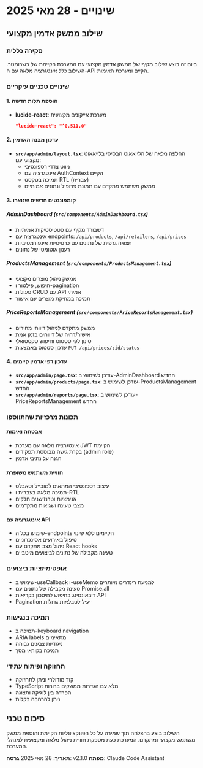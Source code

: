 # שינויים - 28 מאי 2025

## שילוב ממשק אדמין מקצועי

### סקירה כללית
ביום זה בוצע שילוב מקיף של ממשק אדמין מקצועי עם המערכת הקיימת של בשרומטר. השילוב כלל אינטגרציה מלאה עם ה-API הקיים ומערכת האימות.

### שינויים טכניים עיקריים

#### 1. הוספת תלות חדשה
- **lucide-react**: מערכת אייקונים מקצועית
  ```json
  "lucide-react": "^0.511.0"
  ```

#### 2. עדכון מבנה האדמין
- **`src/app/admin/layout.tsx`**: החלפה מלאה של הלייאאוט הבסיסי בלייאאוט מקצועי עם:
  - ניווט צדדי רספונסיבי
  - אינטגרציה עם AuthContext הקיים
  - תמיכה בטקסט RTL (עברית)
  - ממשק משתמש מתקדם עם תמונת פרופיל ונתונים אמיתיים

#### 3. קומפוננטים חדשים שנוצרו

##### AdminDashboard (`src/components/AdminDashboard.tsx`)
- דשבורד מקיף עם סטטיסטיקות אמיתיות
- אינטגרציה עם endpoints: `/api/products`, `/api/retailers`, `/api/prices`
- תצוגה גרפית של נתונים עם כרטיסיות אינפורמטיביות
- רענון אוטומטי של נתונים

##### ProductsManagement (`src/components/ProductsManagement.tsx`)
- ממשק ניהול מוצרים מקצועי
- חיפוש, פילטור ו-pagination
- פעולות CRUD עם API אמיתי
- תמיכה במחיקת מוצרים עם אישור

##### PriceReportsManagement (`src/components/PriceReportsManagement.tsx`)
- ממשק מתקדם לניהול דיווחי מחירים
- אישור/דחיה של דיווחים בזמן אמת
- סינון לפי סטטוס וחיפוש טקסטואלי
- עדכון סטטוס באמצעות `PUT /api/prices/:id/status`

#### 4. עדכון דפי אדמין קיימים
- **`src/app/admin/page.tsx`**: עודכן לשימוש ב-AdminDashboard החדש
- **`src/app/admin/products/page.tsx`**: עודכן לשימוש ב-ProductsManagement החדש
- **`src/app/admin/reports/page.tsx`**: עודכן לשימוש ב-PriceReportsManagement החדש

### תכונות מרכזיות שהתווספו

#### אבטחה ואימות
- אינטגרציה מלאה עם מערכת JWT הקיימת
- בקרת גישה מבוססת תפקידים (admin role)
- הגנה על נתיבי אדמין

#### חוויית משתמש משופרת
- עיצוב רספונסיבי המתאים למובייל וטאבלט
- תמיכה מלאה בעברית ו-RTL
- אנימציות וטרנזישנים חלקים
- מצבי טעינה ושגיאות מתקדמים

#### אינטגרציה עם API
- שימוש בכל ה-endpoints הקיימים ללא שינוי
- טיפול באירועים אסינכרוניים
- ניהול מצב מתקדם עם React hooks
- טעינה מקבילה של נתונים לביצועים מיטביים

### אופטימיזציות ביצועים
- שימוש ב-useCallback ו-useMemo למניעת רינדרים מיותרים
- טעינה מקבילה של נתונים עם Promise.all
- דיבאונסינג בחיפוש לחיסכון בקריאות API
- Pagination יעיל לטבלאות גדולות

### תמיכה בנגישות
- תמיכה ב-keyboard navigation
- ARIA labels מתאימים
- ניגודיות צבעים גבוהה
- תמיכה בקוראי מסך

### תחזוקה ופיתוח עתידי
- קוד מודולרי וניתן לתחזוקה
- TypeScript מלא עם הגדרות ממשקים ברורות
- הפרדה בין לוגיקה ותצוגה
- ניתן להרחבה בקלות

## סיכום טכני
השילוב בוצע בהצלחה תוך שמירה על כל הפונקציונליות הקיימת והוספת ממשק משתמש מקצועי ומתקדם. המערכת כעת מספקת חוויית ניהול מלאה ומקצועית למנהלי המערכת.

**תאריך**: 28 מאי 2025
**גרסה**: v2.1.0
**מפתח**: Claude Code Assistant